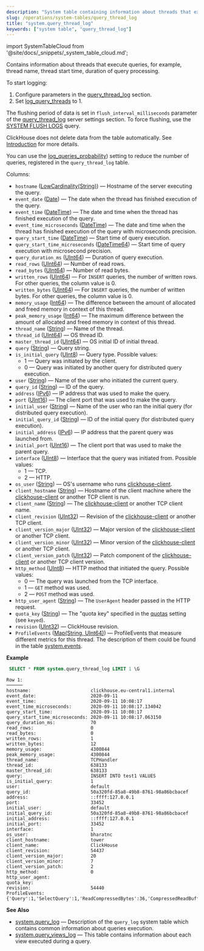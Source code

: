 ```yaml
---
description: "System table containing information about threads that execute queries, for example, thread name, thread start time, duration of query processing."
slug: /operations/system-tables/query_thread_log
title: "system.query_thread_log"
keywords: ["system table", "query_thread_log"]
---
```

import SystemTableCloud from '@site/docs/_snippets/_system_table_cloud.md';

<SystemTableCloud/>

Contains information about threads that execute queries, for example, thread name, thread start time, duration of query processing.

To start logging:

1.  Configure parameters in the [query_thread_log](/operations/server-configuration-parameters/settings#query_thread_log) section.
2.  Set [log_query_threads](/operations/settings/settings#log_query_threads) to 1.

The flushing period of data is set in `flush_interval_milliseconds` parameter of the [query_thread_log](/operations/server-configuration-parameters/settings#query_thread_log) server settings section. To force flushing, use the [SYSTEM FLUSH LOGS](/sql-reference/statements/system#flush-logs) query.

ClickHouse does not delete data from the table automatically. See [Introduction](/operations/system-tables/overview#system-tables-introduction) for more details.

You can use the [log_queries_probability](/operations/settings/settings#log_queries_probability)) setting to reduce the number of queries, registered in the `query_thread_log` table.

Columns:

- `hostname` ([LowCardinality(String)](../../sql-reference/data-types/string.md)) — Hostname of the server executing the query.
- `event_date` ([Date](../../sql-reference/data-types/date.md)) — The date when the thread has finished execution of the query.
- `event_time` ([DateTime](../../sql-reference/data-types/datetime.md)) — The date and time when the thread has finished execution of the query.
- `event_time_microseconds` ([DateTime](../../sql-reference/data-types/datetime.md)) — The date and time when the thread has finished execution of the query with microseconds precision.
- `query_start_time` ([DateTime](../../sql-reference/data-types/datetime.md)) — Start time of query execution.
- `query_start_time_microseconds` ([DateTime64](../../sql-reference/data-types/datetime64.md)) — Start time of query execution with microsecond precision.
- `query_duration_ms` ([UInt64](/sql-reference/data-types/int-uint#integer-ranges)) — Duration of query execution.
- `read_rows` ([UInt64](/sql-reference/data-types/int-uint#integer-ranges)) — Number of read rows.
- `read_bytes` ([UInt64](/sql-reference/data-types/int-uint#integer-ranges)) — Number of read bytes.
- `written_rows` ([UInt64](/sql-reference/data-types/int-uint#integer-ranges)) — For `INSERT` queries, the number of written rows. For other queries, the column value is 0.
- `written_bytes` ([UInt64](/sql-reference/data-types/int-uint#integer-ranges)) — For `INSERT` queries, the number of written bytes. For other queries, the column value is 0.
- `memory_usage` ([Int64](../../sql-reference/data-types/int-uint.md)) — The difference between the amount of allocated and freed memory in context of this thread.
- `peak_memory_usage` ([Int64](../../sql-reference/data-types/int-uint.md)) — The maximum difference between the amount of allocated and freed memory in context of this thread.
- `thread_name` ([String](../../sql-reference/data-types/string.md)) — Name of the thread.
- `thread_id` ([UInt64](../../sql-reference/data-types/int-uint.md)) — OS thread ID.
- `master_thread_id` ([UInt64](/sql-reference/data-types/int-uint#integer-ranges)) — OS initial ID of initial thread.
- `query` ([String](../../sql-reference/data-types/string.md)) — Query string.
- `is_initial_query` ([UInt8](/sql-reference/data-types/int-uint#integer-ranges)) — Query type. Possible values:
    - 1 — Query was initiated by the client.
    - 0 — Query was initiated by another query for distributed query execution.
- `user` ([String](../../sql-reference/data-types/string.md)) — Name of the user who initiated the current query.
- `query_id` ([String](../../sql-reference/data-types/string.md)) — ID of the query.
- `address` ([IPv6](../../sql-reference/data-types/ipv6.md)) — IP address that was used to make the query.
- `port` ([UInt16](/sql-reference/data-types/int-uint#integer-ranges)) — The client port that was used to make the query.
- `initial_user` ([String](../../sql-reference/data-types/string.md)) — Name of the user who ran the initial query (for distributed query execution).
- `initial_query_id` ([String](../../sql-reference/data-types/string.md)) — ID of the initial query (for distributed query execution).
- `initial_address` ([IPv6](../../sql-reference/data-types/ipv6.md)) — IP address that the parent query was launched from.
- `initial_port` ([UInt16](/sql-reference/data-types/int-uint#integer-ranges)) — The client port that was used to make the parent query.
- `interface` ([UInt8](/sql-reference/data-types/int-uint#integer-ranges)) — Interface that the query was initiated from. Possible values:
    - 1 — TCP.
    - 2 — HTTP.
- `os_user` ([String](../../sql-reference/data-types/string.md)) — OS's username who runs [clickhouse-client](../../interfaces/cli.md).
- `client_hostname` ([String](../../sql-reference/data-types/string.md)) — Hostname of the client machine where the [clickhouse-client](../../interfaces/cli.md) or another TCP client is run.
- `client_name` ([String](../../sql-reference/data-types/string.md)) — The [clickhouse-client](../../interfaces/cli.md) or another TCP client name.
- `client_revision` ([UInt32](../../sql-reference/data-types/int-uint.md)) — Revision of the [clickhouse-client](../../interfaces/cli.md) or another TCP client.
- `client_version_major` ([UInt32](../../sql-reference/data-types/int-uint.md)) — Major version of the [clickhouse-client](../../interfaces/cli.md) or another TCP client.
- `client_version_minor` ([UInt32](../../sql-reference/data-types/int-uint.md)) — Minor version of the [clickhouse-client](../../interfaces/cli.md) or another TCP client.
- `client_version_patch` ([UInt32](../../sql-reference/data-types/int-uint.md)) — Patch component of the [clickhouse-client](../../interfaces/cli.md) or another TCP client version.
- `http_method` ([UInt8](/sql-reference/data-types/int-uint#integer-ranges)) — HTTP method that initiated the query. Possible values:
    - 0 — The query was launched from the TCP interface.
    - 1 — `GET` method was used.
    - 2 — `POST` method was used.
- `http_user_agent` ([String](../../sql-reference/data-types/string.md)) — The `UserAgent` header passed in the HTTP request.
- `quota_key` ([String](../../sql-reference/data-types/string.md)) — The "quota key" specified in the [quotas](../../operations/quotas.md) setting (see `keyed`).
- `revision` ([UInt32](../../sql-reference/data-types/int-uint.md)) — ClickHouse revision.
- `ProfileEvents` ([Map(String, UInt64)](../../sql-reference/data-types/array.md)) — ProfileEvents that measure different metrics for this thread. The description of them could be found in the table [system.events](/operations/system-tables/events).

**Example**

``` sql
 SELECT * FROM system.query_thread_log LIMIT 1 \G
```

``` text
Row 1:
──────
hostname:                      clickhouse.eu-central1.internal
event_date:                    2020-09-11
event_time:                    2020-09-11 10:08:17
event_time_microseconds:       2020-09-11 10:08:17.134042
query_start_time:              2020-09-11 10:08:17
query_start_time_microseconds: 2020-09-11 10:08:17.063150
query_duration_ms:             70
read_rows:                     0
read_bytes:                    0
written_rows:                  1
written_bytes:                 12
memory_usage:                  4300844
peak_memory_usage:             4300844
thread_name:                   TCPHandler
thread_id:                     638133
master_thread_id:              638133
query:                         INSERT INTO test1 VALUES
is_initial_query:              1
user:                          default
query_id:                      50a320fd-85a8-49b8-8761-98a86bcbacef
address:                       ::ffff:127.0.0.1
port:                          33452
initial_user:                  default
initial_query_id:              50a320fd-85a8-49b8-8761-98a86bcbacef
initial_address:               ::ffff:127.0.0.1
initial_port:                  33452
interface:                     1
os_user:                       bharatnc
client_hostname:               tower
client_name:                   ClickHouse
client_revision:               54437
client_version_major:          20
client_version_minor:          7
client_version_patch:          2
http_method:                   0
http_user_agent:
quota_key:
revision:                      54440
ProfileEvents:        {'Query':1,'SelectQuery':1,'ReadCompressedBytes':36,'CompressedReadBufferBlocks':1,'CompressedReadBufferBytes':10,'IOBufferAllocs':1,'IOBufferAllocBytes':89,'ContextLock':15,'RWLockAcquiredReadLocks':1}
```

**See Also**

- [system.query_log](/operations/system-tables/query_log) — Description of the `query_log` system table which contains common information about queries execution.
- [system.query_views_log](/operations/system-tables/query_views_log) — This table contains information about each view executed during a query.

